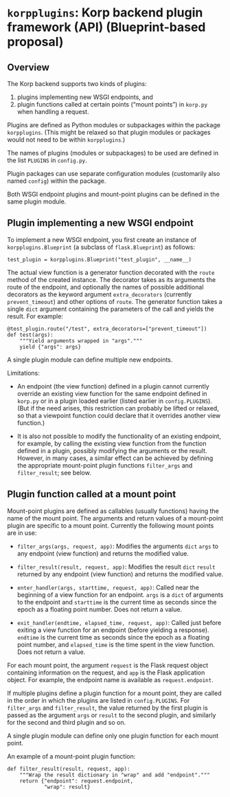 
# `korpplugins`: Korp backend plugin framework (API) (Blueprint-based proposal)


## Overview

The Korp backend supports two kinds of plugins:

1. plugins implementing new WSGI endpoints, and
2. plugin functions called at certain points (“mount points”) in
   `korp.py` when handling a request.

Plugins are defined as Python modules or subpackages within the
package `korpplugins`. (This might be relaxed so that plugin modules
or packages would not need to be within `korpplugins`.)

The names of plugins (modules or subpackages) to be used are defined
in the list `PLUGINS` in `config.py`.

Plugin packages can use separate configuration modules (customarily
also named `config`) within the package.

Both WSGI endpoint plugins and mount-point plugins can be defined in
the same plugin module.


## Plugin implementing a new WSGI endpoint

To implement a new WSGI endpoint, you first create an instance of
`korpplugins.Blueprint` (a subclass of `flask.Blueprint`) as follows:

    test_plugin = korpplugins.Blueprint("test_plugin", __name__)

The actual view function is a generator function decorated with the
`route` method of the created instance. The decorator takes as its
arguments the route of the endpoint, and optionally the names of
possible additional decorators as the keyword argument
`extra_decorators` (currently `prevent_timeout`) and other options of
`route`. The generator function takes a single `dict` argument
containing the parameters of the call and yields the result. For
example:

    @test_plugin.route("/test", extra_decorators=["prevent_timeout"])
    def test(args):
        """Yield arguments wrapped in "args"."""
        yield {"args": args}

A single plugin module can define multiple new endpoints.

Limitations:

- An endpoint (the view function) defined in a plugin cannot currently
  override an existing view function for the same endpoint defined in
  `korp.py` or in a plugin loaded earlier (listed earlier in
  `config.PLUGINS`). (But if the need arises, this restriction can
  probably be lifted or relaxed, so that a viewpoint function could
  declare that it overrides another view function.)

- It is also not possible to modify the functionality of an existing
  endpoint, for example, by calling the existing view function from
  the function defined in a plugin, possibly modifying the arguments
  or the result. However, in many cases, a similar effect can be
  achieved by defining the appropriate mount-point plugin functions
  `filter_args` and `filter_result`; see below.


## Plugin function called at a mount point

Mount-point plugins are defined as callables (usually functions)
having the name of the mount point. The arguments and return values of
a mount-point plugin are specific to a mount point. Currently the
following mount points are in use:

- `filter_args(args, request, app)`: Modifies the arguments `dict`
  `args` to any endpoint (view function) and returns the modified
  value.

- `filter_result(result, request, app)`: Modifies the result `dict`
  `result` returned by any endpoint (view function) and returns the
  modified value.

- `enter_handler(args, starttime, request, app)`: Called near the
  beginning of a view function for an endpoint. `args` is a `dict` of
  arguments to the endpoint and `starttime` is the current time as
  seconds since the epoch as a floating point number. Does not return
  a value.

- `exit_handler(endtime, elapsed_time, request, app)`: Called just
  before exiting a view function for an endpoint (before yielding a
  response). `endtime` is the current time as seconds since the epoch
  as a floating point number, and `elapsed_time` is the time spent in
  the view function. Does not return a value.

For each mount point, the argument `request` is the Flask request
object containing information on the request, and `app` is the Flask
application object. For example, the endpoint name is available as
`request.endpoint`.

If multiple plugins define a plugin function for a mount point, they
are called in the order in which the plugins are listed in
`config.PLUGINS`. For `filter_args` and `filter_result`, the value
returned by the first plugin is passed as the argument `args` or
`result` to the second plugin, and similarly for the second and third
plugin and so on.

A single plugin module can define only one plugin function for each
mount point.

An example of a mount-point plugin function:

    def filter_result(result, request, app):
        """Wrap the result dictionary in "wrap" and add "endpoint"."""
        return {"endpoint": request.endpoint,
                "wrap": result}
